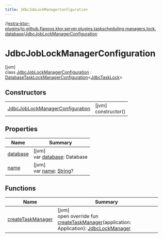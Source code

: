 ```yaml
---
title: JdbcJobLockManagerConfiguration
---
```

//[extra-ktor-plugins](../../../index.md)/[io.github.flaxoos.ktor.server.plugins.taskscheduling.managers.lock.database](../index.md)/[JdbcJobLockManagerConfiguration](index.md)



# JdbcJobLockManagerConfiguration



[jvm]\
class [JdbcJobLockManagerConfiguration](index.md) : [DatabaseTaskLockManagerConfiguration](../-database-task-lock-manager-configuration/index.md)&lt;[JdbcTaskLock](../-jdbc-task-lock/index.md)&gt;



## Constructors


| | |
|---|---|
| [JdbcJobLockManagerConfiguration](-jdbc-job-lock-manager-configuration.md) | [jvm]<br>constructor() |


## Properties


| Name | Summary |
|---|---|
| [database](database.md) | [jvm]<br>var [database](database.md): Database |
| [name](../../io.github.flaxoos.ktor.server.plugins.taskscheduling.managers/-task-manager-configuration/name.md) | [jvm]<br>var [name](../../io.github.flaxoos.ktor.server.plugins.taskscheduling.managers/-task-manager-configuration/name.md): [String](https://kotlinlang.org/api/latest/jvm/stdlib/kotlin/-string/index.md)? |


## Functions


| Name | Summary |
|---|---|
| [createTaskManager](create-task-manager.md) | [jvm]<br>open override fun [createTaskManager](create-task-manager.md)(application: Application): [JdbcLockManager](../-jdbc-lock-manager/index.md) |

